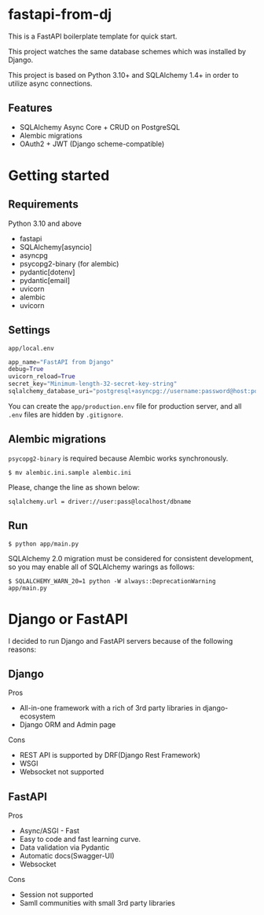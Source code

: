 # fastapi-from-dj
This is a FastAPI boilerplate template for quick start.

This project watches the same database schemes which was installed by Django.

This project is based on Python 3.10+ and SQLAlchemy 1.4+ in order to utilize async connections.

## Features
* SQLAlchemy Async Core + CRUD on PostgreSQL
* Alembic migrations
* OAuth2 + JWT (Django scheme-compatible)

# Getting started
## Requirements
Python 3.10 and above
* fastapi
* SQLAlchemy[asyncio]
* asyncpg
* psycopg2-binary (for alembic)
* pydantic[dotenv]
* pydantic[email]
* uvicorn
* alembic
* uvicorn

## Settings
`app/local.env`

```py
app_name="FastAPI from Django"
debug=True
uvicorn_reload=True
secret_key="Minimum-length-32-secret-key-string"
sqlalchemy_database_uri="postgresql+asyncpg://username:password@host:port/database"
```

You can create the `app/production.env` file for production server, and all `.env` files are hidden by `.gitignore`.

## Alembic migrations
`psycopg2-binary` is required because Alembic works synchronously.

```
$ mv alembic.ini.sample alembic.ini
```

Please, change the line as shown below:
```
sqlalchemy.url = driver://user:pass@localhost/dbname
```

## Run
```
$ python app/main.py
```

SQLAlchemy 2.0 migration must be considered for consistent development, so you may enable all of SQLAlchemy warings as follows:

```
$ SQLALCHEMY_WARN_20=1 python -W always::DeprecationWarning app/main.py
```

# Django or FastAPI
I decided to run Django and FastAPI servers because of the following reasons:

## Django
Pros
* All-in-one framework with a rich of 3rd party libraries in django-ecosystem
* Django ORM and Admin page

Cons
* REST API is supported by DRF(Django Rest Framework)
* WSGI
* Websocket not supported

## FastAPI
Pros
* Async/ASGI - Fast
* Easy to code and fast learning curve.
* Data validation via Pydantic
* Automatic docs(Swagger-UI)
* Websocket

Cons
* Session not supported
* Samll communities with small 3rd party libraries
